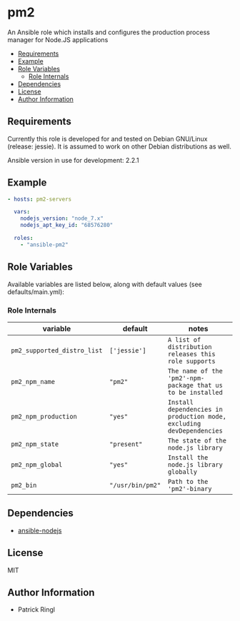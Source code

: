# pm2

An Ansible role which installs and configures the production process manager for Node.JS applications

<!-- toc -->

- [Requirements](#requirements)
- [Example](#example)
- [Role Variables](#role-variables)
  * [Role Internals](#role-internals)
- [Dependencies](#dependencies)
- [License](#license)
- [Author Information](#author-information)

<!-- tocstop -->

## Requirements

Currently this role is developed for and tested on Debian GNU/Linux (release: jessie). It is assumed to work on other Debian distributions as well.

Ansible version in use for development: 2.2.1

## Example

```yaml
- hosts: pm2-servers

  vars:
    nodejs_version: "node_7.x"
    nodejs_apt_key_id: "68576280"

  roles: 
    - "ansible-pm2"
```

## Role Variables

Available variables are listed below, along with default values (see defaults/main.yml):

### Role Internals

variable | default | notes
-------- | ------- | -----
`pm2_supported_distro_list` | `['jessie']` | `A list of distribution releases this role supports`
`pm2_npm_name` | `"pm2"` | `The name of the 'pm2'-npm-package that us to be installed`
`pm2_npm_production` | `"yes"` | `Install dependencies in production mode, excluding devDependencies`
`pm2_npm_state` | `"present"` | `The state of the node.js library`
`pm2_npm_global` | `"yes"` | `Install the node.js library globally`
`pm2_bin` | `"/usr/bin/pm2"` | `Path to the 'pm2'-binary` 

## Dependencies

- [ansible-nodejs](https://github.com/pari-/ansible-nodejs)

## License

MIT

## Author Information

* Patrick Ringl
